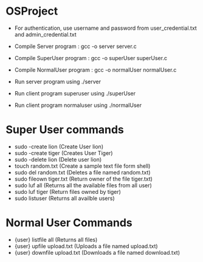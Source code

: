 # OSProject

- For authentication, use username and password from user_credential.txt and admin_credential.txt


- Compile Server program : gcc -o server server.c
- Compile SuperUser program : gcc -o superUser superUser.c
- Compile NormalUser program : gcc -o normalUser normalUser.c

- Run server program using ./server
- Run client program superuser using ./superUser
- Run client program normaluser using ./normalUser

# Super User commands
- sudo -create lion (Create User lion)
- sudo -create tiger (Creates User Tiger)
- sudo -delete lion (Delete user lion)
- touch random.txt (Create a sample text file form shell)
- sudo del random.txt (Deletes a file named random.txt)
- sudo fileown tiger.txt (Return owner of the file tiger.txt)
- sudo luf all (Returns all the available files from all user)
- sudo luf tiger (Return files owned by tiger)
- sudo listuser (Returns all availble users)

# Normal User Commands
- {user} listfile all (Returns all files)
- {user} upfile upload.txt (Uploads a file named upload.txt)
- {user} downfile upload.txt (Downloads a file named download.txt)


